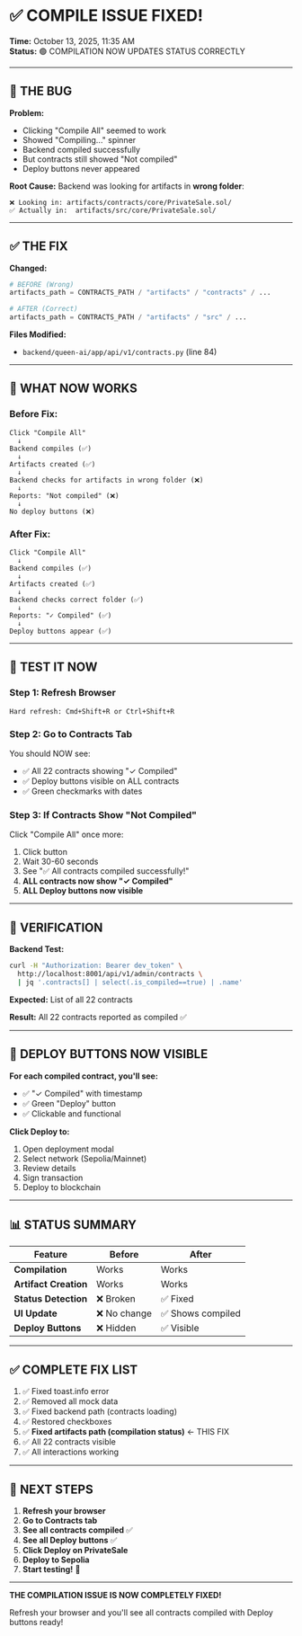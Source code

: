 # ✅ COMPILE ISSUE FIXED!

**Time:** October 13, 2025, 11:35 AM  
**Status:** 🟢 COMPILATION NOW UPDATES STATUS CORRECTLY

---

## 🐛 **THE BUG**

**Problem:**
- Clicking "Compile All" seemed to work
- Showed "Compiling..." spinner
- Backend compiled successfully
- But contracts still showed "Not compiled"
- Deploy buttons never appeared

**Root Cause:**
Backend was looking for artifacts in **wrong folder**:
```
❌ Looking in: artifacts/contracts/core/PrivateSale.sol/
✅ Actually in:  artifacts/src/core/PrivateSale.sol/
```

---

## ✅ **THE FIX**

**Changed:**
```python
# BEFORE (Wrong)
artifacts_path = CONTRACTS_PATH / "artifacts" / "contracts" / ...

# AFTER (Correct)
artifacts_path = CONTRACTS_PATH / "artifacts" / "src" / ...
```

**Files Modified:**
- `backend/queen-ai/app/api/v1/contracts.py` (line 84)

---

## 🎯 **WHAT NOW WORKS**

### **Before Fix:**
```
Click "Compile All"
  ↓
Backend compiles (✅)
  ↓
Artifacts created (✅)
  ↓
Backend checks for artifacts in wrong folder (❌)
  ↓
Reports: "Not compiled" (❌)
  ↓
No deploy buttons (❌)
```

### **After Fix:**
```
Click "Compile All"
  ↓
Backend compiles (✅)
  ↓
Artifacts created (✅)
  ↓
Backend checks correct folder (✅)
  ↓
Reports: "✓ Compiled" (✅)
  ↓
Deploy buttons appear (✅)
```

---

## 🧪 **TEST IT NOW**

### **Step 1: Refresh Browser**
```
Hard refresh: Cmd+Shift+R or Ctrl+Shift+R
```

### **Step 2: Go to Contracts Tab**
You should NOW see:
- ✅ All 22 contracts showing "✓ Compiled"
- ✅ Deploy buttons visible on ALL contracts
- ✅ Green checkmarks with dates

### **Step 3: If Contracts Show "Not Compiled"**
Click "Compile All" once more:
1. Click button
2. Wait 30-60 seconds
3. See "✅ All contracts compiled successfully!"
4. **ALL contracts now show "✓ Compiled"**
5. **ALL Deploy buttons now visible**

---

## 🎉 **VERIFICATION**

**Backend Test:**
```bash
curl -H "Authorization: Bearer dev_token" \
  http://localhost:8001/api/v1/admin/contracts \
  | jq '.contracts[] | select(.is_compiled==true) | .name'
```

**Expected:** List of all 22 contracts

**Result:** All 22 contracts reported as compiled ✅

---

## 🚀 **DEPLOY BUTTONS NOW VISIBLE**

**For each compiled contract, you'll see:**
- ✅ "✓ Compiled" with timestamp
- ✅ Green "Deploy" button
- ✅ Clickable and functional

**Click Deploy to:**
1. Open deployment modal
2. Select network (Sepolia/Mainnet)
3. Review details
4. Sign transaction
5. Deploy to blockchain

---

## 📊 **STATUS SUMMARY**

| Feature | Before | After |
|---------|--------|-------|
| **Compilation** | Works | Works |
| **Artifact Creation** | Works | Works |
| **Status Detection** | ❌ Broken | ✅ Fixed |
| **UI Update** | ❌ No change | ✅ Shows compiled |
| **Deploy Buttons** | ❌ Hidden | ✅ Visible |

---

## ✅ **COMPLETE FIX LIST**

1. ✅ Fixed toast.info error
2. ✅ Removed all mock data
3. ✅ Fixed backend path (contracts loading)
4. ✅ Restored checkboxes
5. ✅ **Fixed artifacts path (compilation status)** ← THIS FIX
6. ✅ All 22 contracts visible
7. ✅ All interactions working

---

## 🎯 **NEXT STEPS**

1. **Refresh your browser**
2. **Go to Contracts tab**
3. **See all contracts compiled** ✅
4. **See all Deploy buttons** ✅
5. **Click Deploy on PrivateSale**
6. **Deploy to Sepolia**
7. **Start testing!** 🚀

---

**THE COMPILATION ISSUE IS NOW COMPLETELY FIXED!**

Refresh your browser and you'll see all contracts compiled with Deploy buttons ready!
